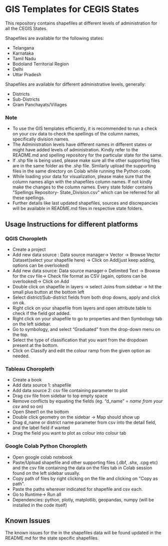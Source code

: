 # GIS Templates for CEGIS States
This repository contains shapefiles at different levels of administration for all the CEGIS States. 

Shapefiles are available for the following states:  
- Telangana 
- Karnataka  
- Tamil Nadu  
- Bodoland Territorial Region
- Delhi
- Uttar Pradesh

Shapefiles are available for different administrative levels, generally:
- Districts
- Sub-Districts
- Gram Panchayats/Villages
  
### Note
- To use the GIS templates efficiently, it is recommended to run a check on your csv data to check the spellings of the column names, specifically division names. 
- The Administration levels have different names in different states or might have added levels of administration. Kindly refer to the README.md and spelling repository for the particular state for the same.
- If .shp file is being used, please make sure all the other supporting files are in the same folder as the .shp file. Similarly upload the supporting files in the same directory on Colab while running the Python code.
- While loading your data for visualization, please make sure that the column names align with the shapefiles column names. If not kindly make the changes to the column names. Every state folder contains "Spellings Repository- State_Division.csv" which can be referred for all these spellings.
- Further details like last updated shapefiles, sources and discrepancies will be available in README.md files in respective state folders. 

## Usage Instructions for different platforms

### QGIS Choropleth
- Create a project 
- Add new data source : Data source manager-> Vector -> Browse Vector Dataset(select your shapefile here) -> Click on Add(just keep adding, options can be overlooked)
- Add new data source: Data source manager-> Delimited Text -> Browse for the csv file-> Check file format as CSV (again, options can be overlooked)-> Click on Add
- Double click on shapefile in layers -> select Joins from sidebar -> hit the small plus button at the bottom left
- Select district/Sub-district fields from both drop downs, apply and click on ok. 
- Right click on your shapefile from layers and open attribute table to check if the field got added. 
- Right click on your shapefile to go to properties and then Symbology tab on the left sidebar.
- Go to symbology, and select “Graduated” from the drop-down menu on the top.
- Select the type of classification that you want from the dropdown present at the bottom.
- Click on Classify and edit the colour ramp from the given option as needed.


### Tableau Choropleth
- Create a book
- Add data source 1: shapefile
- Add data source 2: csv file containing parameter to plot
- Drag csv file from sidebar to top empty space
- Remove conflicts by equating the fields (eg. “d_name” = *name from your csv* and so on)
- Open Sheet1 on the bottom
- Double click geometry on the sidebar -> Map should show up
- Drag d_name or district name parameter from csv into the detail field, and the label field if wanted
- Drag the field you want to plot as colour into colour tab

### Google Colab Python Choropleth
- Open google colab notebook
- Paste/Upload shapefile and other supporting files (.dbf, .shx, .cpg etc) and the csv file containing the data on the files tab in Colab session found on the left sidebar usually. 
- Copy path of files by right clicking on the file and clicking on "Copy as path".
- Paste the paths wherever indicated for shapefile and csv each.
- Go to Runtime-> Run all
- Dependencies: python, plotly, matplotlib, geopandas, numpy (will be installed in the code itself)


## Known Issues
The known issues for the in the shapefiles data will be found updated in the README.md for the state specific shapefiles. 
